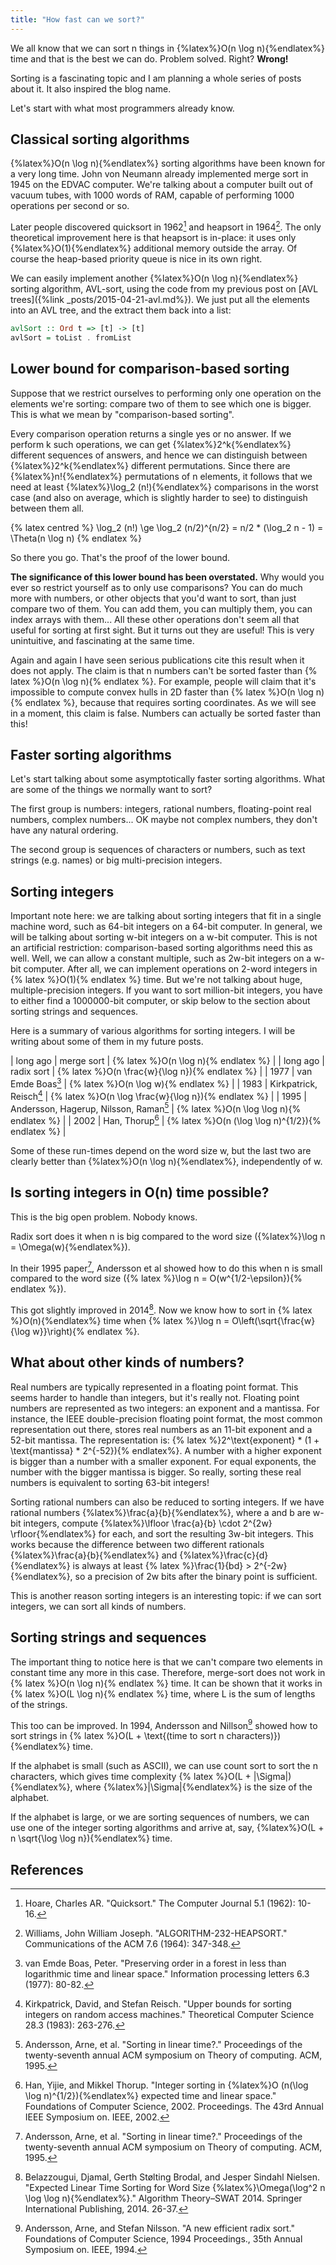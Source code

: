 ```yaml
---
title: "How fast can we sort?"
---
```

We all know that we can sort n things in {%latex%}O(n \log n){%endlatex%} time and that is the best
we can do. Problem solved. Right? **Wrong!**

Sorting is a fascinating topic and I am planning a whole series of posts about it.
It also inspired the blog name.

Let's start with what most programmers already know.

## Classical sorting algorithms

{%latex%}O(n \log n){%endlatex%} sorting algorithms have been known for a very long time.
John von Neumann already implemented merge sort in 1945 on the EDVAC computer. We're talking about
a computer built out of vacuum tubes, with 1000 words of RAM, capable of performing 1000 operations
per second or so.

Later people discovered quicksort in 1962[^quicksort] and heapsort in 1964[^heapsort].
The only theoretical improvement here is that heapsort is in-place: it uses only {%latex%}O(1){%endlatex%}
additional memory outside the array. Of course the heap-based priority queue is nice in its own right.

We can easily implement another {%latex%}O(n \log n){%endlatex%} sorting algorithm, AVL-sort, using
the code from my previous post on [AVL trees]({%link _posts/2015-04-21-avl.md%}). We just put all the
elements into an AVL tree, and the extract them back into a list:

~~~ haskell
avlSort :: Ord t => [t] -> [t]
avlSort = toList . fromList
~~~

## Lower bound for comparison-based sorting

Suppose that we restrict ourselves to performing only one operation on the elements we're sorting:
compare two of them to see which one is bigger. This is what we mean by "comparison-based sorting".

Every comparison operation returns a single yes or no answer. If we perform k such operations,
we can get {%latex%}2^k{%endlatex%} different sequences of answers, and hence we can distinguish
between {%latex%}2^k{%endlatex%} different permutations. Since there are {%latex%}n!{%endlatex%}
permutations of n elements, it follows that we need at least {%latex%}\log_2 (n!){%endlatex%}
comparisons in the worst case (and also on average, which is slightly harder to see) to distinguish
between them all.

{% latex centred %}
\log_2 (n!) \ge \log_2 (n/2)^{n/2} = n/2 * (\log_2 n - 1) = \Theta(n \log n)
{% endlatex %}

So there you go. That's the proof of the lower bound.

**The significance of this lower bound has been overstated.** Why would you ever so restrict
yourself as to only use comparisons? You can do much more with numbers, or other objects that you'd
want to sort, than just compare two of them. You can add them, you can multiply them, you can index
arrays with them... All these other operations don't seem all that useful for sorting at first sight.
But it turns out they are useful! This is very unintuitive, and fascinating at the same time.

Again and again I have seen serious publications cite this result when it does not apply.
The claim is that n numbers can't be sorted faster than {% latex %}O(n \log n){% endlatex %}.
For example, people will claim that it's impossible to compute convex hulls in 2D faster than
{% latex %}O(n \log n) {% endlatex %}, because that requires sorting coordinates.
As we will see in a moment, this claim is false. Numbers can actually be sorted faster than this!

## Faster sorting algorithms

Let's start talking about some asymptotically faster sorting algorithms.
What are some of the things we normally want to sort?

The first group is numbers: integers, rational numbers, floating-point real numbers, complex numbers...
OK maybe not complex numbers, they don't have any natural ordering.

The second group is sequences of characters or numbers, such as text strings (e.g. names) or big
multi-precision integers.

## Sorting integers

Important note here: we are talking about sorting integers that fit in a single machine word,
such as 64-bit integers on a 64-bit computer. In general, we will be talking about sorting w-bit
integers on a w-bit computer. This is not an artificial restriction: comparison-based sorting
algorithms need this as well. Well, we can allow a constant multiple, such as 2w-bit integers on
a w-bit computer. After all, we can implement operations on 2-word integers in {% latex %}O(1){% endlatex %}
time. But we're not talking about huge, multiple-precision integers. If you want to sort million-bit
integers, you have to either find a 1000000-bit computer, or skip below to the section about sorting
strings and sequences.

Here is a summary of various algorithms for sorting integers.
I will be writing about some of them in my future posts.

| long ago | merge sort | {% latex %}O(n \log n){% endlatex %} |
| long ago | radix sort | {% latex %}O(n \frac{w}{\log n}){% endlatex %} |
| 1977 | van Emde Boas[^boas] | {% latex %}O(n \log w){% endlatex %} |
| 1983 | Kirkpatrick, Reisch[^kirkpatrick] | {% latex %}O(n \log \frac{w}{\log n}){% endlatex %} |
| 1995 | Andersson, Hagerup, Nilsson, Raman[^andersson] | {% latex %}O(n \log \log n){% endlatex %} |
| 2002 | Han, Thorup[^han] | {% latex %}O(n (\log \log n)^{1/2}){% endlatex %} |

Some of these run-times depend on the word size w,
but the last two are clearly better than {%latex%}O(n \log n){%endlatex%},
independently of w.

## Is sorting integers in O(n) time possible?

This is the big open problem. Nobody knows.

Radix sort does it when n is big compared to the word size ({%latex%}\log n = \Omega(w){%endlatex%}).

In their 1995 paper[^andersson], Andersson et al showed how to do this when n is small compared to
the word size ({% latex %}\log n = O(w^{1/2-\epsilon}){% endlatex %}).

This got slightly improved in 2014[^belazzougui]. Now we know how to sort in {% latex %}O(n){%endlatex%} time
when {% latex %}\log n = O\left(\sqrt{\frac{w}{\log w}}\right){% endlatex %}.

## What about other kinds of numbers?

Real numbers are typically represented in a floating point format. This seems harder to handle than
integers, but it's really not. Floating point numbers are represented as two integers: an exponent
and a mantissa. For instance, the IEEE double-precision floating point format, the most common
representation out there, stores real numbers as an 11-bit exponent and a 52-bit mantissa.
The representation is: {% latex %}2^\text{exponent} * (1 + \text{mantissa} * 2^{-52}){% endlatex%}.
A number with a higher exponent is bigger than a number with a smaller exponent. For equal exponents,
the number with the bigger mantissa is bigger. So really, sorting these real numbers is equivalent to
sorting 63-bit integers!

Sorting rational numbers can also be reduced to sorting integers. If we have rational numbers
{%latex%}\frac{a}{b}{%endlatex%},
where a and b are w-bit integers, compute {%latex%}\lfloor \frac{a}{b} \cdot 2^{2w} \rfloor{%endlatex%} for each,
and sort the resulting 3w-bit integers. This works because the difference between two different
rationals {%latex%}\frac{a}{b}{%endlatex%} and {%latex%}\frac{c}{d}{%endlatex%} is always at least
{% latex %}\frac{1}{bd} > 2^{-2w}{%endlatex%}, so a precision
of 2w bits after the binary point is sufficient.

This is another reason sorting integers is an interesting topic: if we can sort integers, we can
sort all kinds of numbers.

## Sorting strings and sequences

The important thing to notice here is that we can't compare two elements in constant time any more in this case.
Therefore, merge-sort does not work in {% latex %}O(n \log n){% endlatex %} time. It can be shown that it
works in {% latex %}O(L \log n){% endlatex %} time, where L is the sum of lengths of the strings.

This too can be improved. In 1994, Andersson and Nillson[^strings] showed how to sort strings in
{% latex %}O(L + \text{(time to sort n characters)}){%endlatex%} time.

If the alphabet is small
(such as ASCII), we can use count sort to sort the n characters, which gives time complexity
{% latex %}O(L + |\Sigma|){%endlatex%}, where {%latex%}|\Sigma|{%endlatex%} is the size of the alphabet.

If the alphabet is large, or we are sorting sequences of numbers, we can use one of the integer sorting algorithms and arrive at, say,
{%latex%}O(L + n \sqrt{\log \log n}){%endlatex%} time.


## References

[^quicksort]: Hoare, Charles AR. "Quicksort." The Computer Journal 5.1 (1962): 10-16.
[^heapsort]: Williams, John William Joseph. "ALGORITHM-232-HEAPSORT." Communications of the ACM 7.6 (1964): 347-348.
[^boas]: van Emde Boas, Peter. "Preserving order in a forest in less than logarithmic time and linear space." Information processing letters 6.3 (1977): 80-82.
[^kirkpatrick]: Kirkpatrick, David, and Stefan Reisch. "Upper bounds for sorting integers on random access machines." Theoretical Computer Science 28.3 (1983): 263-276.
[^strings]: Andersson, Arne, and Stefan Nilsson. "A new efficient radix sort." Foundations of Computer Science, 1994 Proceedings., 35th Annual Symposium on. IEEE, 1994.
[^andersson]: Andersson, Arne, et al. "Sorting in linear time?." Proceedings of the twenty-seventh annual ACM symposium on Theory of computing. ACM, 1995.
[^han]: Han, Yijie, and Mikkel Thorup. "Integer sorting in {%latex%}O (n(\log \log n)^{1/2}){%endlatex%} expected time and linear space." Foundations of Computer Science, 2002. Proceedings. The 43rd Annual IEEE Symposium on. IEEE, 2002.
[^belazzougui]: Belazzougui, Djamal, Gerth Stølting Brodal, and Jesper Sindahl Nielsen. "Expected Linear Time Sorting for Word Size {%latex%}\Omega(\log^2 n \log \log n){%endlatex%}." Algorithm Theory–SWAT 2014. Springer International Publishing, 2014. 26-37.
